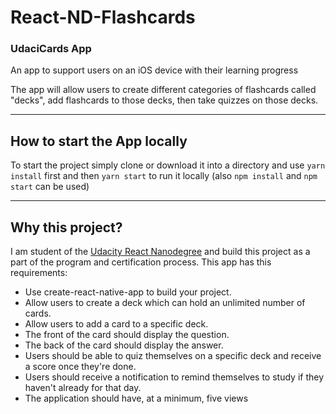 # React-ND-Flashcards
### UdaciCards App
An app to support users on an iOS device with their learning progress

The app will allow users to create different categories of flashcards called "decks", add flashcards to those decks, then take quizzes on those decks.

----------
## How to start the App locally
To start the project simply clone or download it into a directory and use `yarn install` first and then `yarn start` to run it locally (also `npm install` and `npm start` can be used)

----------
## Why this project?
I am student of the [Udacity React Nanodegree](https://eu.udacity.com/course/react-nanodegree--nd019) and build this project as a part of the program and certification process. This app has this requirements:

- Use create-react-native-app to build your project.
- Allow users to create a deck which can hold an unlimited number of cards.
- Allow users to add a card to a specific deck.
- The front of the card should display the question.
- The back of the card should display the answer.
- Users should be able to quiz themselves on a specific deck and receive a score once they're done.
- Users should receive a notification to remind themselves to study if they haven't already for that day.
- The application should have, at a minimum, five views
